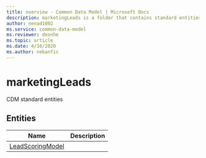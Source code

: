 ```yaml
---
title: overview - Common Data Model | Microsoft Docs
description: marketingLeads is a folder that contains standard entities related to the Common Data Model.
author: nenad1002
ms.service: common-data-model
ms.reviewer: deonhe
ms.topic: article
ms.date: 4/16/2020
ms.author: nebanfic
---
```


# marketingLeads

CDM standard entities  

## Entities

|Name|Description|
|---|---|
|[LeadScoringModel](LeadScoringModel.md)||
